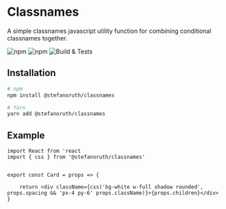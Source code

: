 # Classnames

A simple classnames javascript utility function for combining conditional classnames together.

![npm](https://img.shields.io/npm/v/@stefanoruth/classnames)
![npm](https://img.shields.io/npm/dt/@stefanoruth/classnames)
![Build & Tests](https://github.com/@stefanoruth/classnames/workflows/Build%20&%20Tests/badge.svg?branch=master)

## Installation

```sh
# npm
npm install @stefanoruth/classnames

# Yarn
yarn add @stefanoruth/classnames
```

## Example

```tsx
import React from 'react
import { css } from '@stefanoruth/classnames'


export const Card = props => {

    return <div className={css('bg-white w-full shadow rounded', props.spacing && 'px-4 py-6' props.className)}>{props.children}</div>
}
```

